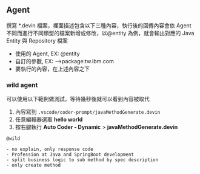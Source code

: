 ## Agent

撰寫 \*.devin 檔案，裡面描述包含以下三種內容，執行後的回傳內容會依 Agent 不同而進行不同類型的檔案新增或修改，以@entity 為例，就會輸出對應的 Java Entity 與 Repository 檔案

- 使用的 Agent, EX: @entity
- 自訂的參數, EX: -->package:tw.ibm.com
- 要執行的內容，在上述內容之下

### wild agent

可以使用以下範例做測試，等待幾秒後就可以看到內容被取代

1. 內容寫到 `.vscode/coder-prompt/javaMethodGenerate.devin`
2. 任意編輯器選取 **hello world**
3. 按右鍵執行 **Auto Coder - Dynamic** > **javaMethodGenerate.devin**

```
@wild

- no explain, only response code
- Profession at Java and SpringBoot development
- split business logic to sub method by spec description
- only create method
```
